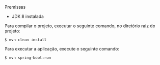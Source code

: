 
Premissas
* JDK 8 instalada

Para compilar o projeto, executar o seguinte comando, no diretório raiz do projeto:

    $ mvn clean install
 

Para executar a aplicação, execute o seguinte comando:

    $ mvn spring-boot:run 




